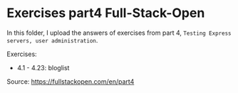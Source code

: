 # Exercises part4 Full-Stack-Open

In this folder, I upload the answers of exercises from part 4, `Testing Express servers, user administration`.

Exercises:

- 4.1 - 4.23: bloglist 


Source: https://fullstackopen.com/en/part4
